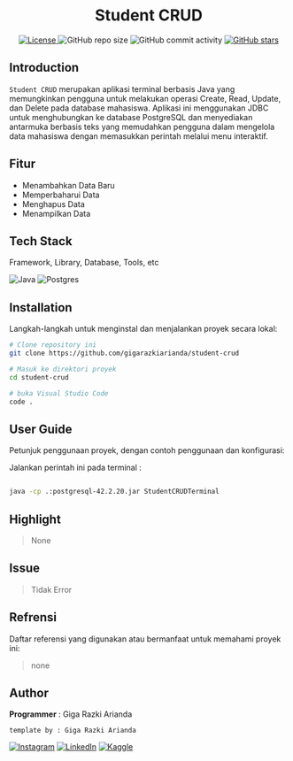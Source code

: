 <h1 align="center">Student CRUD</h1>

<p align="center">
  <a href="LICENSE">
    <img alt="License" src="https://img.shields.io/badge/License-none-lightgrey.svg">
  </a>
  <img alt="GitHub repo size" src="https://img.shields.io/github/repo-size/gigarazkiarianda/student-crud">
  <img alt="GitHub commit activity" src="https://img.shields.io/github/commit-activity/m/gigarazkiarianda/student-crud">
  <a href="https://github.com/gigarazkiarianda/student-crud/stargazers">
    <img alt="GitHub stars" src="https://img.shields.io/github/stars/gigarazkiarianda/student-crud">
  </a>
</p>


## Introduction
`Student CRUD` merupakan aplikasi terminal berbasis Java yang memungkinkan pengguna untuk melakukan operasi Create, Read, Update, dan Delete pada database mahasiswa. Aplikasi ini menggunakan JDBC untuk menghubungkan ke database PostgreSQL dan menyediakan antarmuka berbasis teks yang memudahkan pengguna dalam mengelola data mahasiswa dengan memasukkan perintah melalui menu interaktif.

## Fitur
 * Menambahkan Data Baru
 * Memperbaharui Data
 * Menghapus Data
 * Menampilkan Data

## Tech Stack
Framework, Library, Database, Tools, etc

![Java](https://img.shields.io/badge/java-%23ED8B00.svg?style=for-the-badge&logo=openjdk&logoColor=white)
![Postgres](https://img.shields.io/badge/postgres-%23316192.svg?style=for-the-badge&logo=postgresql&logoColor=white)

## Installation
Langkah-langkah untuk menginstal dan menjalankan proyek secara lokal:
```bash
# Clone repository ini
git clone https://github.com/gigarazkiarianda/student-crud

# Masuk ke direktori proyek
cd student-crud

# buka Visual Studio Code
code .
```


## User Guide 
Petunjuk penggunaan proyek, dengan contoh penggunaan dan konfigurasi:

Jalankan perintah ini pada terminal : 
``` bash

java -cp .:postgresql-42.2.20.jar StudentCRUDTerminal


```

## Highlight
> None

## Issue

> Tidak Error 

## Refrensi
Daftar referensi yang digunakan atau bermanfaat untuk memahami proyek ini:

> none

## Author
  **Programmer**  : Giga Razki Arianda

   `template by : Giga Razki Arianda`
   
[![Instagram](https://img.shields.io/badge/Instagram-%23E4405F.svg?logo=Instagram&logoColor=white)](https://www.instagram.com/gigarazkiarianda/) 
[![LinkedIn](https://img.shields.io/badge/LinkedIn-%230077B5.svg?logo=linkedin&logoColor=white)](https://www.linkedin.com/in/gigarazkiarianda/)
[![Kaggle](https://img.shields.io/badge/Kaggle-035a7d?style=for-the-badge&logo=kaggle&logoColor=white)](https://www.kaggle.com/gigarazki)
